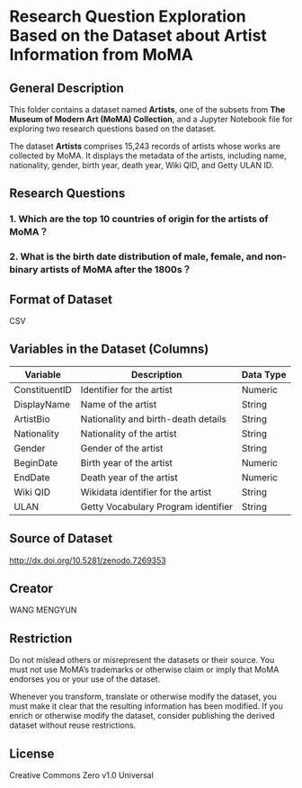 # Research Question Exploration Based on the Dataset about Artist Information from MoMA

## General Description
This folder contains a dataset named **Artists**, one of the subsets from **The Museum of Modern Art (MoMA) Collection**, and a Jupyter Notebook file for exploring two research questions based on the dataset.

The dataset **Artists** comprises 15,243 records of artists whose works are collected by MoMA. It displays the metadata of the artists, including name, nationality, gender, birth year, death year, Wiki QID, and Getty ULAN ID.

## Research Questions
### 1. Which are the top 10 countries of origin for the artists of MoMA？
### 2. What is the birth date distribution of male, female, and non-binary artists of MoMA after the 1800s？

## Format of Dataset
CSV 

## Variables in the Dataset (Columns)

Variable        | Description                       | Data Type
--------------- | --------------------------------- | ---------
ConstituentID   | Identifier for the artist          | Numeric
DisplayName     | Name of the artist                 | String
ArtistBio       | Nationality and birth-death details   | String
Nationality     | Nationality of the artist          | String
Gender          | Gender of the artist               | String
BeginDate       | Birth year of the artist           | Numeric
EndDate         | Death year of the artist           | Numeric
Wiki QID        | Wikidata identifier for the artist | String
ULAN            | Getty Vocabulary Program identifier| String



## Source of Dataset
http://dx.doi.org/10.5281/zenodo.7269353

## Creator
WANG MENGYUN

## Restriction
Do not mislead others or misrepresent the datasets or their source. You must not use MoMA’s trademarks or otherwise claim or imply that MoMA endorses you or your use of the dataset.

Whenever you transform, translate or otherwise modify the dataset, you must make it clear that the resulting information has been modified. If you enrich or otherwise modify the dataset, consider publishing the derived dataset without reuse restrictions.

## License
Creative Commons Zero v1.0 Universal
